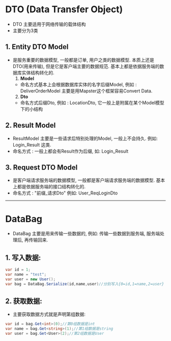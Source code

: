 # DTO (Data Transfer Object)
- DTO 主要适用于网络传输的载体结构
- 主要分为3类

## 1. Entity DTO Model
- 是服务重要的数据模型, 一般都是订单, 用户之类的数据模型. 本质上还是DTO(用来传输), 但是它是客户端主要的数据规范. 基本上都是依据服务端的数据库实体结构转化的.
   1. **Model**
   - 命名方式基本上会根据数据库实体的名字后缀Model, 例如 : DeliverOrderModel  主要是用Mapster这个框架容易Convert Data.
   2. **Dto**
   - 命名方式后缀Dto, 例如 : LocationDto, 它一般上是附属在某个Model模型下的小结构

## 2. Result Model
- ResultModel 主要是一些请求后特别处理的Model, 一般上不会持久. 例如: Login_Result 这类.
- 命名方式 : 一般上都会有Result作为后缀, 如: Login_Result

## 3. Request DTO Model
- 是客户端请求服务端的数据模型, 一般都是客户端请求服务端的数据模型. 基本上都是依据服务端的接口结构转化的.
- 命名方式 : "前缀_请求Dto" 例如: User_ReqLoginDto


---
# DataBag
- DataBag 主要是用来传输一些数据的, 例如: 传输一些数据到服务端, 服务端处理后, 再传输回来.

## 1. 写入数据:

```csharp
var id = 1;
var name = "test";
var user = new User();
var bag = DataBag.Serialize(id,name,user)//分别写入{0=id,1=name,2=user}
```
## 2. 获取数据:
- 主要获取数据方式就是声明第组数据:
```csharp
var id = bag.Get<int>(0);//第0组数据是int
var name = bag.Get<string>(1);//第1组数据是string
var user = bag.Get<User>(2);//第2组数据是User
```